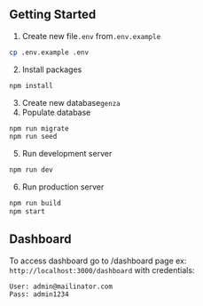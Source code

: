 ## Getting Started

1. Create new file`.env` from`.env.example`

```bash
cp .env.example .env
```

2. Install packages

```bash
npm install
```

3. Create new database`genza`
4. Populate database

```bash
npm run migrate
npm run seed
```

5. Run development server

```bash
npm run dev
```

6. Run production server

```bash
npm run build
npm start
```

## Dashboard

To access dashboard go to /dashboard page ex: `http://localhost:3000/dashboard` with credentials:

```
User: admin@mailinator.com
Pass: admin1234
```
